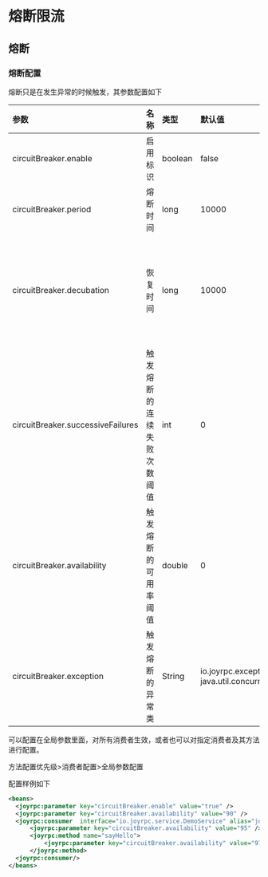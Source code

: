 熔断限流
===

## 熔断

### 熔断配置

熔断只是在发生异常的时候触发，其参数配置如下

| 参数 | 名称 | 类型 | 默认值 | 说明 |
| :--- | :---- | :---- |:---- |:---- |
| circuitBreaker.enable | 启用标识 |  boolean | false |   |
| circuitBreaker.period | 熔断时间 | long | 10000 | 单位毫秒 |
| circuitBreaker.decubation | 恢复时间 | long | 10000 | 熔断结束后，逐渐恢复到正常权重的时间 |
| circuitBreaker.successiveFailures | 触发熔断的连续失败次数阈值 | int | 0 |  |
| circuitBreaker.availability | 触发熔断的可用率阈值 | double | 0 |  |
| circuitBreaker.exception | 触发熔断的异常类 | String | io.joyrpc.exception.OverloadException<br/>java.util.concurrent.TimeoutException | 类的全路径名，多个以逗号隔开 |

可以配置在全局参数里面，对所有消费者生效，或者也可以对指定消费者及其方法进行配置。

方法配置优先级>消费者配置>全局参数配置

配置样例如下

  ```xml
  <beans>
    <joyrpc:parameter key="circuitBreaker.enable" value="true" />
    <joyrpc:parameter key="circuitBreaker.availability" value="90" />
    <joyrpc:consumer  interface="io.joyrpc.service.DemoService" alias="joyrpc-demo">
        <joyrpc:parameter key="circuitBreaker.availability" value="95" />
        <joyrpc:method name="sayHello">
            <joyrpc:parameter key="circuitBreaker.availability" value="97" />
        </joyrpc:method>
    <joyrpc:consumer/>
  </beans>
  ```

